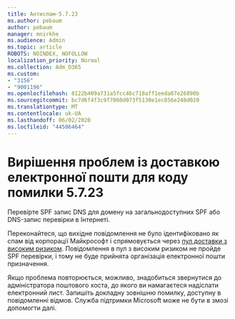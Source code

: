 ```yaml
---
title: Антиспам-5.7.23
ms.author: pebaum
author: pebaum
manager: mnirkhe
ms.audience: Admin
ms.topic: article
ROBOTS: NOINDEX, NOFOLLOW
localization_priority: Normal
ms.collection: Adm_O365
ms.custom:
- "3156"
- "9001196"
ms.openlocfilehash: 8122b409a731a5fcc46c718aff1eeda07e26890b
ms.sourcegitcommit: bc7d6f4f3c9f7060d073f5130e1ec856e248d020
ms.translationtype: MT
ms.contentlocale: uk-UA
ms.lasthandoff: 06/02/2020
ms.locfileid: "44506464"
---
```

# <a name="fix-email-delivery-issues-for-error-code-5723"></a>Вирішення проблем із доставкою електронної пошти для коду помилки 5.7.23

Перевірте SPF запис DNS для домену на загальнодоступних SPF або DNS-запис перевірки в Інтернеті.

Переконайтеся, що вихідне повідомлення не було ідентифіковано як спам від корпорації Майкрософт і спрямовується через [пул доставки з високим ризиком](https://docs.microsoft.com/microsoft-365/security/office-365-security/high-risk-delivery-pool-for-outbound-messages). Повідомлення в пул з високим ризиком не пройде SPF перевірки, і тому не буде прийнята організація електронної пошти призначення.

Якщо проблема повторюється, можливо, знадобиться звернутися до адміністратора поштового хоста, до якого ви намагаєтеся надіслати електронний лист. Запишіть докладну зовнішню помилку, доступну в повідомленні відмов. Служба підтримки Microsoft може не бути в змозі допомогти далі.
